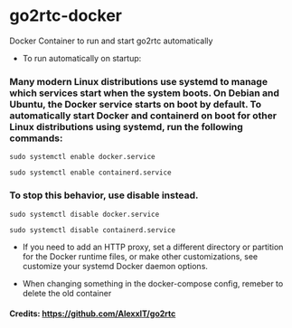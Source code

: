 # go2rtc-docker
Docker Container to run and start go2rtc automatically

- To run automatically on startup:

### Many modern Linux distributions use systemd to manage which services start when the system boots. On Debian and Ubuntu, the Docker service starts on boot by default. To automatically start Docker and containerd on boot for other Linux distributions using systemd, run the following commands:

 ``sudo systemctl enable docker.service``

 ``sudo systemctl enable containerd.service``

### To stop this behavior, use disable instead.

 ``sudo systemctl disable docker.service``

 ``sudo systemctl disable containerd.service``

- If you need to add an HTTP proxy, set a different directory or partition for the Docker runtime files, or make other customizations, see customize your systemd Docker daemon options.

-  When changing something in the docker-compose config, remeber to delete the old container

#### Credits: https://github.com/AlexxIT/go2rtc
